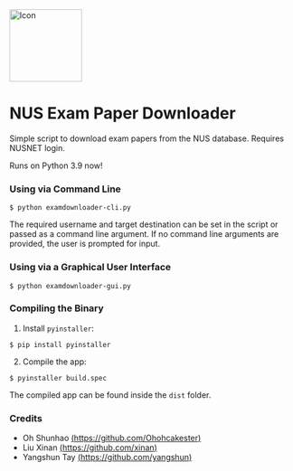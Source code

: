<img src="icon.png" alt="Icon" width="128">

NUS Exam Paper Downloader
===============

Simple script to download exam papers from the NUS database. Requires NUSNET login.

Runs on Python 3.9 now!

### Using via Command Line
```
$ python examdownloader-cli.py
```

The required username and target destination can be set in the script or passed as a command line argument.
If no command line arguments are provided, the user is prompted for input.

### Using via a Graphical User Interface
```
$ python examdownloader-gui.py
```


### Compiling the Binary

1. Install `pyinstaller`:
  ```
  $ pip install pyinstaller
  ```

2. Compile the app:
  ```
  $ pyinstaller build.spec
  ```
The compiled app can be found inside the `dist` folder.

### Credits

- Oh Shunhao [(https://github.com/Ohohcakester)](https://github.com/Ohohcakester)
- Liu Xinan [(https://github.com/xinan)](https://github.com/xinan)
- Yangshun Tay [(https://github.com/yangshun)](https://github.com/yangshun)

